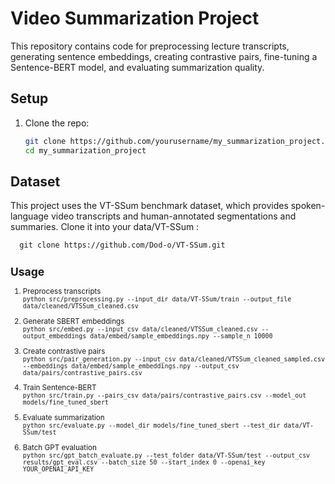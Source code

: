 
# Video Summarization Project

This repository contains code for preprocessing lecture transcripts, generating sentence embeddings, creating contrastive pairs, fine-tuning a Sentence-BERT model, and evaluating summarization quality.

## Setup

1. Clone the repo:
   ```bash
   git clone https://github.com/yourusername/my_summarization_project.git
   cd my_summarization_project

## Dataset

This project uses the VT-SSum benchmark dataset, which provides spoken-language video transcripts and human-annotated segmentations and summaries. Clone it into your data/VT-SSum :

      git clone https://github.com/Dod-o/VT-SSum.git 

<small>

## Usage

1. Preprocess transcripts  
   `python src/preprocessing.py --input_dir data/VT-SSum/train --output_file data/cleaned/VTSSum_cleaned.csv`

2. Generate SBERT embeddings  
   `python src/embed.py --input_csv data/cleaned/VTSSum_cleaned.csv --output_embeddings data/embed/sample_embeddings.npy --sample_n 10000`

3. Create contrastive pairs  
   `python src/pair_generation.py --input_csv data/cleaned/VTSSum_cleaned_sampled.csv --embeddings data/embed/sample_embeddings.npy --output_csv data/pairs/contrastive_pairs.csv`

4. Train Sentence-BERT  
   `python src/train.py --pairs_csv data/pairs/contrastive_pairs.csv --model_out models/fine_tuned_sbert`

5. Evaluate summarization  
   `python src/evaluate.py --model_dir models/fine_tuned_sbert --test_dir data/VT-SSum/test`

6. Batch GPT evaluation  
   `python src/gpt_batch_evaluate.py --test_folder data/VT-SSum/test --output_csv results/gpt_eval.csv --batch_size 50 --start_index 0 --openai_key YOUR_OPENAI_API_KEY`

</small>
   
